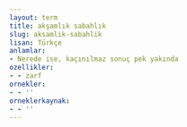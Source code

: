 ```yaml
---
layout: term
title: akşamlık sabahlık
slug: aksamlik-sabahlik
lisan: Türkçe
anlamlar:
- Nerede ise, kaçınılmaz sonuç pek yakında
ozellikler:
- - zarf
ornekler:
- - ''
orneklerkaynak:
- - ''
---
```

